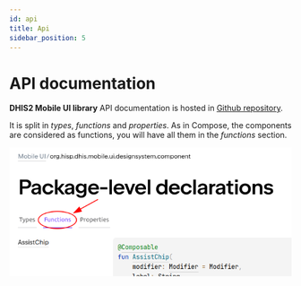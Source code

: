 ```yaml
---
id: api
title: Api
sidebar_position: 5
---
```


# API documentation

**DHIS2 Mobile UI library** API documentation is hosted
in [Github repository](https://dhis2.github.io/dhis2-mobile-ui/api/-mobile%20-u-i/org.hisp.dhis.mobile.ui.designsystem.component/index.html).

It is split in *types*, *functions* and *properties*. As in Compose, the components are considered
as functions, you will have all them in the *functions* section.

![](resources/api.png)
